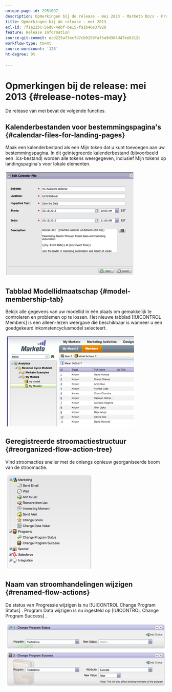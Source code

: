 ```yaml
---
unique-page-id: 2951097
description: Opmerkingen bij de release - mei 2013 - Marketo Docs - Productdocumentatie
title: Opmerkingen bij de release - mei 2013
exl-id: 7f1a22bc-56d8-4ebf-be15-fa1b46e37928
feature: Release Information
source-git-commit: ecd225af3ecfd7cb9159faf5a9d384d47ee6312c
workflow-type: tm+mt
source-wordcount: '128'
ht-degree: 0%

---
```


# Opmerkingen bij de release: mei 2013 {#release-notes-may}

De release van mei bevat de volgende functies.

## Kalenderbestanden voor bestemmingspagina&#39;s {#calendar-files-for-landing-pages}

Maak een kalenderbestand als een Mijn token dat u kunt toevoegen aan uw bestemmingspagina. In dit geïntegreerde kalenderbestand (bijvoorbeeld een .ics-bestand) worden alle tokens weergegeven, inclusief Mijn tokens op landingspagina&#39;s voor lokale elementen.

![](assets/image2014-9-22-16-3a3-3a18.png)

## Tabblad Modellidmaatschap {#model-membership-tab}

Bekijk alle gegevens van uw modellid in één plaats om gemakkelijk te controleren en problemen op te lossen. Het nieuwe tabblad [!UICONTROL Members] is een alleen-lezen weergave die beschikbaar is wanneer u een goedgekeurd inkomstencyclusmodel selecteert.

![](assets/image2014-9-22-16-3a3-3a33.png)

## Geregistreerde stroomactiestructuur {#reorganized-flow-action-tree}

Vind stroomacties sneller met de onlangs opnieuw georganiseerde boom van de stroomactie.

![](assets/image2014-9-22-16-3a3-3a58.png)

## Naam van stroomhandelingen wijzigen {#renamed-flow-actions}

De status van Progressie wijzigen is nu [!UICONTROL Change Program Status] . Program Data wijzigen is nu ingesteld op [!UICONTROL Change Program Success] .

![](assets/image2014-9-22-16-3a4-3a17.png)
